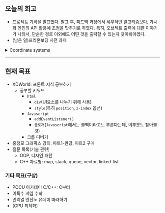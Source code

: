 ## 오늘의 회고
- 프로젝트 기획을 발표했다. 발표 후, 피드백 과정에서 세부적인 알고리즘보다, 가시화 엔진의 API 활용에 초점을 맞추기로 하였다. 특히, 오브젝트 출력에 대한 이야기가 나와서, 단순한 경로 이외에도 어떤 것을 출력할 수 있는지 찾아봐야겠다.
- (남은 일)프리온보딩 사전 과제

<details>
<summary>Coordinate systems</summary>
<div markdown="1">


-   Learn OpenGL은 접근 방식에 맞게, 각 좌표계를 기준으로 변환 단계를 설명한다. 개인적으로 변환의 과정과 입/출력을 파이프라인처럼 정리하는 게 편해서, 각 단계의 동작에 초점을 맞춰보았다.

-   Vertex Shader 이후의 가정: 모든 점은 NDC(normalized device coordinates)에 존재
    -   `x`, `y`, `z` 모두 `-1.0` ~ `1.0` 범위 내에 있는 점만 보임

### 오른손 좌표계

<p align="center"><img src="https://user-images.githubusercontent.com/42532724/203482439-7b4878e6-8088-45bf-aa85-dc0e75275933.png" width="40%">
<img src="https://user-images.githubusercontent.com/42532724/203482444-63b093a7-6b04-45ca-b623-8b03347991c9.png" width="50%"></p>

-   관례상 OpenGL은 오른손 좌표계를 사용
    -   Z축이 반대 방향인 왼손 좌표계는 DirectX에서 사용한다
-   NDC에서는 왼손 좌표계를 사용한다(projection matrix가 변경해준다)

### 좌표 공간

-   일부 작업을 특정 좌표계에서 보다 이치에 맞추거나, 쉽게 쓰기 위해 여러 개의 공간으로 나눔
    1. Local space(Object space): 각 오브젝트만의 local 좌표 공간
    2. World space: 모든 오브젝트를 배치한 전체 공간
    3. View space(Eye space): 카메라 기준의 공간
    4. Clip space: 화면에 출력할 vertex를 결정하는 좌표계(범위: `-1.0` ~ `1.0`)
    5. Screen space: 화면에 출력

![coordinate_systems](https://user-images.githubusercontent.com/42532724/201527497-393c1432-8b56-412b-b732-c0588f8024a2.png)

### 좌표 변환 단계

-   `Vertex Shader: 1~3단계` , `rasterization: 4단계`

1. Model transform: Local Space → World Space
2. View transform: World Space → View Space

    - 카메라 전면을 보도록 만드는 과정에서, translate/rotate의 조합을 사용하여 변환

3. Projection transform: View Space → Clip Space(정규화까지 끝난 NDC)

    - NDC로 변환하는 과정
        1. orthographic 혹은 perspective projection matrix 정의
            - matrix는 각자의 특성에 따른 절두체를 생성함
            - 이 절두체가 좌표의 범위 역할을 함
        2. 절두체 밖 모든 좌표 clipping(제거됨)
        3. 절두체 내부의 모든 좌표를 NDC로 변환

    1. orthographic projection
        - 내부 좌표를 NDC로 직접 매핑
            - 2D평면에 똑바로 매핑하여, 원근감이 없음
        - perspective division은 w가 `1.0`일 경우 좌표를 수정하지 않음
            - 즉, orthographic에서도 수행은 되지만 의미가 없음(전후 동일)
    2. perspective projection 행렬이 하는 일

        1. 주어진 절두체를 clip된 공간에 매핑
            - 좌표들이 clip space로 변환되고 나면 그들은 `-w` ~ `w` 범위 안
        2. perspective division ⇒ `-1.0` ~ `1.0` 좌표(NDC)
            - `perspective division은 vertex 좌표의 각 요소를 w로 나누는 과정`
                - 4D clip space를 3D NDC로 변환

    - 여기까지가 Vertex Shader에서 하는 일
        - vertex shader의 최종 출력은 `-1.0`와 `1.0` 범위 안의 좌표만 존재하는 NDC가 됨

4. Viewport transform: Clip Space → Screen Space
    - `glViewPort()` 파라미터를 사용하여 NDC좌표를 screen좌표에 매핑

### In practice

-   `model`, `view`, `projection` 행렬을 합성하면, 3D좌표를 2D좌표(NDC)로 만들 수 있다
    ![composition](https://user-images.githubusercontent.com/42532724/201527516-82d3af3a-3e06-43be-955f-9c60547c9dca.png)

    1. model matrix
    2. view matrix

    3. projection matrix
        - orthographic projection matrix
          ![orthographic_frustum](https://user-images.githubusercontent.com/42532724/201527502-85d19b38-f133-482a-a336-ecf62927d002.png)
          `detail::tmat4x4<T> glm::ortho(left, right, bottom, top, zNear, zFar)` - 매개변수 자료형 전부 `T const &` - `left, right`: 좌/우 좌표 지정 - `bottom, top`: 아래/위의 좌표 지정 - `zNear, zFar`: 가까운 평면/먼 평면과의 거리
        - perspective projection matrix
          ![perspective_frustum](https://user-images.githubusercontent.com/42532724/201527507-36744ab4-4b2b-4a90-aa7c-ded1af7bb105.png)
          `detail::tmat4x4<T> glm::perspective(fovy, aspect, near, far)` - 매개변수 자료형 전부 `T const &` - `fovy`: field of view(view space의 크기를 각도로 설정) - `aspect`: 화면 비율(width/height) - `near/far`: 가까운 평면/먼 평면과의 거리

-   만든 matrix를 uniform으로 선언하여 vertex shader에 전달

    ```cpp
    // uniform location 지정. 다양한 방법을 사용할 수 있다
    int modelLoc = glGetUniformLocation(ourShader.ID, "model");
    glUniformMatrix4fv(modelLoc, 1, GL_FALSE, glm::value_ptr(model));

    int viewLoc = glGetUniformLocation(ourShader.ID, "view");
    glUniformMatrix4fv(viewLoc, 1, GL_FALSE, &view[0][0]);

    ourShader.setMat4("projection", projection);
    ```

    ```glsl
    #version 330 core
    layout (location = 0) in vec3 aPos;
    //...
    uniform mat4 model;
    uniform mat4 view;
    uniform mat4 projection;

    void main()
    {
        gl_Position = projection * view * model * vec4(aPos, 1.0);
        //...
    }
    ```

    -   일반적으로 projection matrix는 거의 변하지 않기 때문에, 경우에 따라 렌더링 루프 바깥에 두는 것도 좋은 방법이다.

-   z-buffer
    <p align="center"><img src="https://user-images.githubusercontent.com/42532724/203484122-06a9237d-4744-4c3c-a778-4690001ed2ff.png" width="40%"></p>

    -   지금까지의 결과물: 일부가 덮혀서 어색함. 왜 이상하게 그려질까?
        → OpenGL이 삼각형 단위로 그리기 때문에 발생하는 문제 - 이미 픽셀이 그려져 있는 위치에 픽셀을 또 그린다
        ⇒ 해결 방법: z-buffer(depth buffer)
    -   OpenGL은 z-buffer에 모든 깊이 정보를 저장
        -   GLFW가 버퍼를 자동으로 생성함
        -   깊이 정보는 각 fragment의 z값으로 저장
    -   픽셀 위에 그릴지 여부를 결정할 때 사용
        -   OpenGL이 `depth testing`을 할 수 있도록 설정 가능
    -   `depth testing`
        -   current fragment의 출력을 시도할 때마다, z-buffer에 들어있는 깊이 값과 비교
            -   기존 fragment보다 뒤에 있을 경우 ⇒ 무시됨
            -   앞에 있을 경우 ⇒ 기존 fragment에 덮어 씌움(z-buffer도 갱신)
    -   사용법 - depth testing enable 설정(초기에 한 번): `glEnable(GL_DEPTH_TEST)` - depth buffer 비우기(매 루프마다): `glClear(GL_COLOR_BUFFER_BIT | GL_DEPTH_BUFFER_BIT)`
    <p align="center"><img src="https://user-images.githubusercontent.com/42532724/203484882-c0885fc8-8487-4225-9b68-4eaf8b2467a8.jpg" width="40%"></p>

</div>
</details>

---
## 현재 목표
  - XDWorld: 프론트 지식 공부하기
    - 공부할 키워드
      - `html`
        - `div`(UI요소를 나누기 위해 사용)
        - `style`(특히 `position`, `z-index` 옵션)
      - `Javascript`
        - `addEventListener()`
        - `클로저`(`Javascript`에서는 콜백이라고도 부른다는데, 이부분도 찾아볼 것)
      - 크롬 디버거
  - 홍정모 그래픽스 강의: 파트1-완강, 파트2 구매
  - 질문 목록(기술 관련)
      - OOP, 디자인 패턴
      - C++ 자료형: map, stack, queue, vector, linked-list
### 기타 목표(구상)
  - POCU 아카데미 C/C++: C부터
  - 이득수 게임 수학
  - 언리얼 엔진5: 유데미 따라하기
  - (GPU 최적화)
